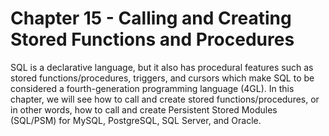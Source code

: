 # Chapter 15 - Calling and Creating Stored Functions and Procedures

SQL is a declarative language, but it also has procedural features such as stored functions/procedures, triggers, and cursors which make SQL to be considered a fourth-generation programming language (4GL). In this chapter, we will see how to call and create stored functions/procedures, or in other words, how to call and create Persistent Stored Modules (SQL/PSM) for MySQL, PostgreSQL, SQL Server, and Oracle.
